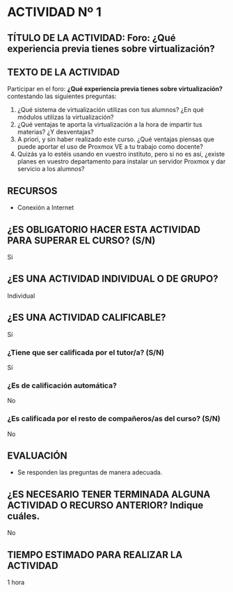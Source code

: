 # ACTIVIDAD Nº 1

## TÍTULO DE LA ACTIVIDAD: Foro: ¿Qué experiencia previa tienes sobre virtualización?

## TEXTO DE LA ACTIVIDAD

Participar en el foro: **¿Qué experiencia previa tienes sobre virtualización?** contestando las siguientes preguntas:

1. ¿Qué sistema de virtualización utilizas con tus alumnos? ¿En qué módulos utilizas la virtualización?
2. ¿Qué ventajas te aporta la virtualización a la hora de impartir tus materias? ¿Y desventajas?
3. A priori, y sin haber realizado este curso. ¿Qué ventajas piensas que puede aportar el uso de Proxmox VE a tu trabajo como docente?
4. Quizás ya lo estéis usando en vuestro instituto, pero si no es así, ¿existe planes en vuestro departamento para instalar un servidor Proxmox y dar servicio a los alumnos?


## RECURSOS

* Conexión a Internet

## ¿ES OBLIGATORIO HACER ESTA ACTIVIDAD PARA SUPERAR EL CURSO? (S/N)

Sí

## ¿ES UNA ACTIVIDAD INDIVIDUAL O DE GRUPO?

Individual

## ¿ES UNA ACTIVIDAD CALIFICABLE?

Sí

### ¿Tiene que ser calificada por el tutor/a? (S/N)

Sí

### ¿Es de calificación automática?

No

### ¿Es calificada por el resto de compañeros/as del curso? (S/N)

No

## EVALUACIÓN

* Se responden las preguntas de manera adecuada.

## ¿ES NECESARIO TENER TERMINADA ALGUNA ACTIVIDAD O RECURSO ANTERIOR? Indique cuáles.

No

## TIEMPO ESTIMADO PARA REALIZAR LA ACTIVIDAD

1 hora